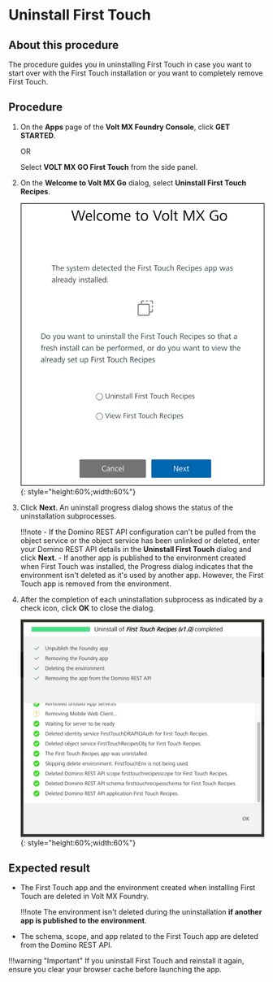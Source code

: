 # Uninstall First Touch

## About this procedure

The procedure guides you in uninstalling First Touch in case you want to start over with the First Touch installation or you want to completely remove First Touch.

## Procedure

1. On the **Apps** page of the **Volt MX Foundry Console**, click **GET STARTED**.  

    OR

    Select **VOLT MX GO First Touch** from the side panel. 

2. On the **Welcome to Volt MX Go** dialog, select **Uninstall First Touch Recipes**.

    ![Welcome to Volt MX Go](../assets/images/getstarteddialog.png){: style="height:60%;width:60%"}

3. Click **Next**. An uninstall progress dialog shows the status of the uninstallation subprocesses. 

    !!!note 
        -  If the Domino REST API configuration can't be pulled from the object service or the object service has been unlinked or deleted, enter your Domino REST API details in the **Uninstall First Touch** dialog and click **Next**. 
        -  If another app is published to the environment created when First Touch was installed, the Progress dialog indicates that the environment isn't deleted as it's used by another app. However, the First Touch app is removed from the environment. 


4.	After the completion of each uninstallation subprocess as indicated by a check icon, click **OK** to close the dialog. 

    ![First Touch uninstall dialog](../assets/images/ftuninstall.png){: style="height:60%;width:60%"}

## Expected result

- The First Touch app and the environment created when installing First Touch are deleted in Volt MX Foundry.

    !!!note
        The environment isn't deleted during the uninstallation **if another app is published to the environment**.

- The schema, scope, and app related to the First Touch app are deleted from the Domino REST API.

!!!warning "Important"
    If you uninstall First Touch and reinstall it again, ensure you clear your browser cache before launching the app.



<!--To uninstall First Touch, you have to uninstall the Domino REST API configuration and also uninstall the Foundry configuration.

### To uninstall the Domino REST API configuration

1. Log in to the Domino REST API Admin console at `http://drapi.mymxgo.com/admin/ui/`. 
2. From the left navigation panel, click **Schemas**. The **Schema Management** page opens. 
3. Hover over the `firsttouchrecipesschema`, click the trash icon, and then confirm deletion. 
5. From the left navigation panel, click **Scopes**. The **Scope Management** page opens.
6. Click the `firsttouchrecipesscope`, and then click **Delete** under **Edit Scope**, Confirm the deletion.  
8. From the left navigation panel, click **Applications**. The **Application Management** page opens. 
9. Hover over the First Touch Recipes app, click the trash icon, and then confirm deletion. 

### To uninstall the Foundry configuration

1. Log in to Foundry at `http://foundry.mymxgo.com/mfconsole/`. The **Volt MX Foundry Console** opens with the **Apps** page shown by default.
2. Click the First Touch Recipes app.
3. Check the app publication status:

    1. Click the **Publish** tab.
    2. Under **APP STATUS**, check if the app is in the Published state. 
    3. If the app is in the Published state, click **UNPUBLISH** and wait for the app to be unpublished.

4. Delete the object service: 
    
    1. Select **Configure Services** &rarr; **Objects**.
    2. In the **Objects** tab, select the checkbox corresponding to `FirstTouchRecipesObj`, and then click **Delete**. 
    3. Confirm the deletion of the object service.

5. Delete the identity service:

    1. Click the **Identity** tab.
    2. Select the checkbox corresponding to `FirstTouchDRAPIOAuth`, and then click **Delete**
    3. Confirm the deletion of the identity service.

6. Delete the First Touch Recipes app:

    1. Click the **Apps** icon in the left navigation panel. The **Apps** page opens. 
    2. Hover over the menu icon in the First Touch Recipes app, and then click **Delete Application**.
    3. Confirm the deletion of the app.

7. Delete the environment:

    1. Click the **Environments** icon in the left navigation panel. The **Environment** page opens. 
    2. Check if there is a `FirstTouchEnv` environment.
    3. If there is a `FirstTouchEnv` environment, click the menu icon in the upper right
corner of `FirstTouchEnv` environment, and then click **Delete**.
    4. On the confirmation dialog, select the **Server** checkbox, and then click **Delete**.
    -->